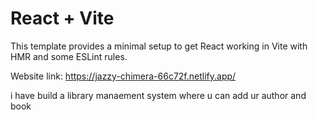 # React + Vite

This template provides a minimal setup to get React working in Vite with HMR and some ESLint rules.

Website link: https://jazzy-chimera-66c72f.netlify.app/

i have build a library manaement system where u can add ur author and book
